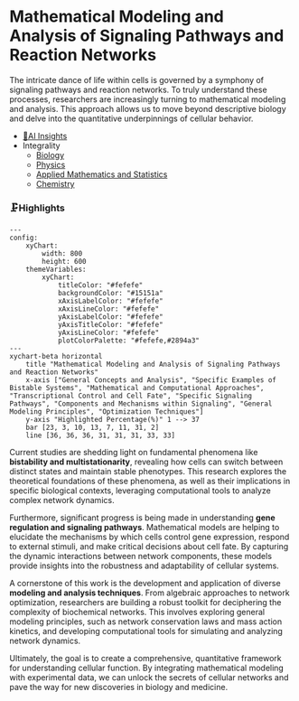 # Mathematical Modeling and Analysis of Signaling Pathways and Reaction Networks
The intricate dance of life within cells is governed by a symphony of signaling pathways and reaction networks. To truly understand these processes, researchers are increasingly turning to mathematical modeling and analysis. This approach allows us to move beyond descriptive biology and delve into the quantitative underpinnings of cellular behavior.
- [🧠AI Insights](https://viadean.notion.site/Mathematical-Modeling-and-Analysis-of-Signaling-Pathways-and-Reaction-Networks-1631ae7b9a3280108ce4e9f182eb0d93?pvs=4)
- Integrality
  - [Biology](https://viadean.notion.site/Biology-1a61ae7b9a3280d28f87f3cf031ab3aa?pvs=4)
  - [Physics](https://viadean.notion.site/Physics-1a51ae7b9a3280799b42fe620aa30907?pvs=4)
  - [Applied Mathematics and Statistics](https://viadean.notion.site/Applied-Mathematics-and-Statistics-1a51ae7b9a328089b257dfc0888d4fd5?pvs=4)
  - [Chemistry](https://viadean.notion.site/Chemistry-1a61ae7b9a3280619be3f06292d23a9f?pvs=4)

### 🗜️Highlights
```mermaid
---
config:
    xyChart:
        width: 800
        height: 600
    themeVariables:
        xyChart:
            titleColor: "#fefefe"
            backgroundColor: "#15151a"
            xAxisLabelColor: "#fefefe"
            xAxisLineColor: "#fefefe"
            yAxisLabelColor: "#fefefe"
            yAxisTitleColor: "#fefefe"
            yAxisLineColor: "#fefefe"
            plotColorPalette: "#fefefe,#2894a3"
---
xychart-beta horizontal
    title "Mathematical Modeling and Analysis of Signaling Pathways and Reaction Networks"
    x-axis ["General Concepts and Analysis", "Specific Examples of Bistable Systems", "Mathematical and Computational Approaches", "Transcriptional Control and Cell Fate", "Specific Signaling Pathways", "Components and Mechanisms within Signaling", "General Modeling Principles", "Optimization Techniques"]
    y-axis "Highlighted Percentage(%)" 1 --> 37
    bar [23, 3, 10, 13, 7, 11, 31, 2]
    line [36, 36, 36, 31, 31, 31, 33, 33]
```
Current studies are shedding light on fundamental phenomena like **bistability and multistationarity**, revealing how cells can switch between distinct states and maintain stable phenotypes. This research explores the theoretical foundations of these phenomena, as well as their implications in specific biological contexts, leveraging computational tools to analyze complex network dynamics.

Furthermore, significant progress is being made in understanding **gene regulation and signaling pathways**. Mathematical models are helping to elucidate the mechanisms by which cells control gene expression, respond to external stimuli, and make critical decisions about cell fate. By capturing the dynamic interactions between network components, these models provide insights into the robustness and adaptability of cellular systems.

A cornerstone of this work is the development and application of diverse **modeling and analysis techniques**. From algebraic approaches to network optimization, researchers are building a robust toolkit for deciphering the complexity of biochemical networks. This involves exploring general modeling principles, such as network conservation laws and mass action kinetics, and developing computational tools for simulating and analyzing network dynamics.

Ultimately, the goal is to create a comprehensive, quantitative framework for understanding cellular function. By integrating mathematical modeling with experimental data, we can unlock the secrets of cellular networks and pave the way for new discoveries in biology and medicine.

